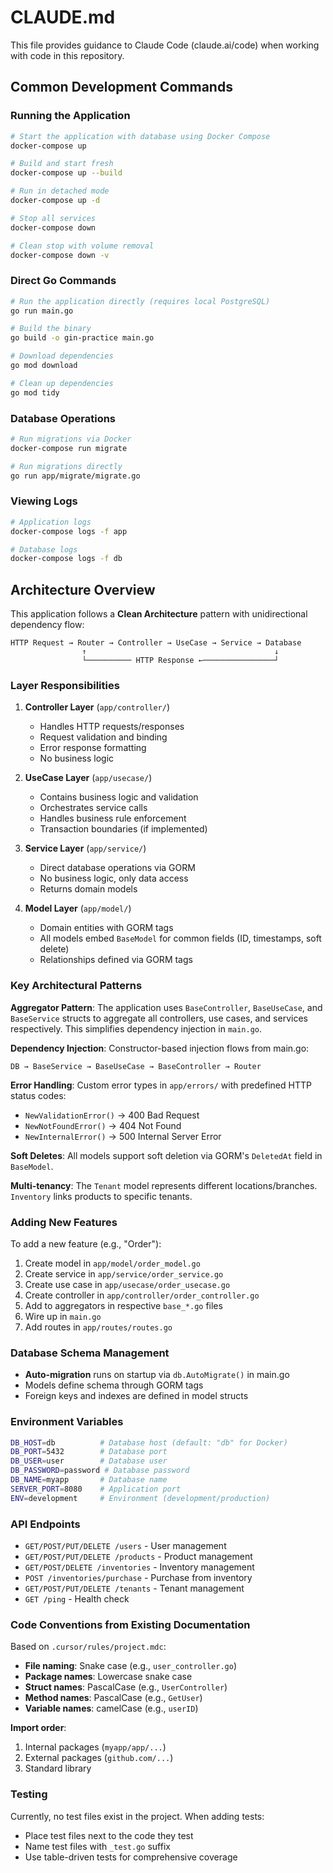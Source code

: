 # CLAUDE.md

This file provides guidance to Claude Code (claude.ai/code) when working with code in this repository.

## Common Development Commands

### Running the Application
```bash
# Start the application with database using Docker Compose
docker-compose up

# Build and start fresh
docker-compose up --build

# Run in detached mode
docker-compose up -d

# Stop all services
docker-compose down

# Clean stop with volume removal
docker-compose down -v
```

### Direct Go Commands
```bash
# Run the application directly (requires local PostgreSQL)
go run main.go

# Build the binary
go build -o gin-practice main.go

# Download dependencies
go mod download

# Clean up dependencies
go mod tidy
```

### Database Operations
```bash
# Run migrations via Docker
docker-compose run migrate

# Run migrations directly
go run app/migrate/migrate.go
```

### Viewing Logs
```bash
# Application logs
docker-compose logs -f app

# Database logs
docker-compose logs -f db
```

## Architecture Overview

This application follows a **Clean Architecture** pattern with unidirectional dependency flow:

```
HTTP Request → Router → Controller → UseCase → Service → Database
                ↑                                          ↓
                └────────── HTTP Response ←────────────────┘
```

### Layer Responsibilities

1. **Controller Layer** (`app/controller/`)
   - Handles HTTP requests/responses
   - Request validation and binding
   - Error response formatting
   - No business logic

2. **UseCase Layer** (`app/usecase/`)
   - Contains business logic and validation
   - Orchestrates service calls
   - Handles business rule enforcement
   - Transaction boundaries (if implemented)

3. **Service Layer** (`app/service/`)
   - Direct database operations via GORM
   - No business logic, only data access
   - Returns domain models

4. **Model Layer** (`app/model/`)
   - Domain entities with GORM tags
   - All models embed `BaseModel` for common fields (ID, timestamps, soft delete)
   - Relationships defined via GORM tags

### Key Architectural Patterns

**Aggregator Pattern**: The application uses `BaseController`, `BaseUseCase`, and `BaseService` structs to aggregate all controllers, use cases, and services respectively. This simplifies dependency injection in `main.go`.

**Dependency Injection**: Constructor-based injection flows from main.go:
```
DB → BaseService → BaseUseCase → BaseController → Router
```

**Error Handling**: Custom error types in `app/errors/` with predefined HTTP status codes:
- `NewValidationError()` → 400 Bad Request
- `NewNotFoundError()` → 404 Not Found
- `NewInternalError()` → 500 Internal Server Error

**Soft Deletes**: All models support soft deletion via GORM's `DeletedAt` field in `BaseModel`.

**Multi-tenancy**: The `Tenant` model represents different locations/branches. `Inventory` links products to specific tenants.

### Adding New Features

To add a new feature (e.g., "Order"):

1. Create model in `app/model/order_model.go`
2. Create service in `app/service/order_service.go`
3. Create use case in `app/usecase/order_usecase.go`
4. Create controller in `app/controller/order_controller.go`
5. Add to aggregators in respective `base_*.go` files
6. Wire up in `main.go`
7. Add routes in `app/routes/routes.go`

### Database Schema Management

- **Auto-migration** runs on startup via `db.AutoMigrate()` in main.go
- Models define schema through GORM tags
- Foreign keys and indexes are defined in model structs

### Environment Variables

```bash
DB_HOST=db          # Database host (default: "db" for Docker)
DB_PORT=5432        # Database port
DB_USER=user        # Database user
DB_PASSWORD=password # Database password
DB_NAME=myapp       # Database name
SERVER_PORT=8080    # Application port
ENV=development     # Environment (development/production)
```

### API Endpoints

- `GET/POST/PUT/DELETE /users` - User management
- `GET/POST/PUT/DELETE /products` - Product management
- `GET/POST/DELETE /inventories` - Inventory management
- `POST /inventories/purchase` - Purchase from inventory
- `GET/POST/PUT/DELETE /tenants` - Tenant management
- `GET /ping` - Health check

### Code Conventions from Existing Documentation

Based on `.cursor/rules/project.mdc`:

- **File naming**: Snake case (e.g., `user_controller.go`)
- **Package names**: Lowercase snake case
- **Struct names**: PascalCase (e.g., `UserController`)
- **Method names**: PascalCase (e.g., `GetUser`)
- **Variable names**: camelCase (e.g., `userID`)

**Import order**:
1. Internal packages (`myapp/app/...`)
2. External packages (`github.com/...`)
3. Standard library

### Testing

Currently, no test files exist in the project. When adding tests:
- Place test files next to the code they test
- Name test files with `_test.go` suffix
- Use table-driven tests for comprehensive coverage
